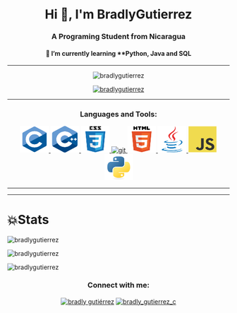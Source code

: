 <h1 align="center">Hi 👋, I'm BradlyGutierrez</h1>
<h3 align="center">A Programing Student from Nicaragua</h3>
<h4 align="center">🌱 I’m currently learning **Python, Java and SQL</h4>

<hr style="border-color:red">
<p dir="auto">


<p align="center"> <img
        src="https://komarev.com/ghpvc/?username=bradlygutierrez&theme=radical&label=Profile%20views&color=0e75b6&style=flat"
        alt="bradlygutierrez" /> </p>

<p align="center"> <a href="https://github.com/ryo-ma/github-profile-trophy"><img
            src="https://github-profile-trophy.vercel.app/?username=bradlygutierrez" alt="bradlygutierrez" /></a> </p>

<hr style="border-color:blue;">

<h3 align="center">Languages and Tools:</h3>
<p align="center"> <a href="https://www.cprogramming.com/" target="_blank" rel="noreferrer"> <img
            src="https://raw.githubusercontent.com/devicons/devicon/master/icons/c/c-original.svg" alt="c" width="65"
            height="60" /> </a> <a href="https://www.w3schools.com/cpp/" target="_blank" rel="noreferrer"> <img
            src="https://raw.githubusercontent.com/devicons/devicon/master/icons/cplusplus/cplusplus-original.svg"
            alt="cplusplus" width="65" height="60" /> </a> <a href="https://www.w3schools.com/css/" target="_blank"
        rel="noreferrer"> <img
            src="https://raw.githubusercontent.com/devicons/devicon/master/icons/css3/css3-original-wordmark.svg"
            alt="css3" width="65" height="60" /> </a> <a href="https://git-scm.com/" target="_blank" rel="noreferrer">
        <img src="https://www.vectorlogo.zone/logos/git-scm/git-scm-icon.svg" alt="git" width="65" height="60" /> </a>
    <a href="https://www.w3.org/html/" target="_blank" rel="noreferrer"> <img
            src="https://raw.githubusercontent.com/devicons/devicon/master/icons/html5/html5-original-wordmark.svg"
            alt="html5" width="65" height="60" /> </a> <a href="https://www.java.com" target="_blank" rel="noreferrer">
        <img src="https://raw.githubusercontent.com/devicons/devicon/master/icons/java/java-original.svg" alt="java"
            width="65" height="60" /> </a> <a href="https://developer.mozilla.org/en-US/docs/Web/JavaScript"
        target="_blank" rel="noreferrer"> <img
            src="https://raw.githubusercontent.com/devicons/devicon/master/icons/javascript/javascript-original.svg"
            alt="javascript" width="65" height="60" /> </a> <a href="https://www.python.org" target="_blank"
        rel="noreferrer"> <img
            src="https://raw.githubusercontent.com/devicons/devicon/master/icons/python/python-original.svg"
            alt="python" width="65" height="60" /> </a> </p>

<hr style="border:15px;">
<hr style="border:2px;">
<h1>💥Stats</h1>


<div id="stats" width="100%" flex-wrap="wrap" ><p><img  src="https://github-readme-stats.vercel.app/api/top-langs?username=bradlygutierrez&show_icons=true&theme=radical&locale=en&layout=compact" width= "400"  alt="bradlygutierrez" /> </p>
 <p><img  src="https://github-readme-streak-stats.herokuapp.com/?user=bradlygutierrez&show_icons=true&theme=radical" width= "400"   alt="bradlygutierrez" /></p>
 <p><img src="https://github-readme-stats.vercel.app/api?username=bradlygutierrez&show_icons=true&theme=radical" width= "400"   alt="bradlygutierrez" /></p>       
</div>







<h3 align="center">Connect with me:</h3>
<p align="center">
    <a href="https://twitter.com/BradlyGutierrez1" target="blank"><img align="center"
            src="https://raw.githubusercontent.com/rahuldkjain/github-profile-readme-generator/master/src/images/icons/Social/twitter.svg"
            alt="bradly gutiérrez" height="30" width="50" /></a>
    <portal id="exampleportal" src="https://twitter.com/BradlyGutierrez1"></portal>
    <a href="https://instagram.com/bradly_gutierrez_c" target="blank"><img align="center"
            src="https://raw.githubusercontent.com/rahuldkjain/github-profile-readme-generator/master/src/images/icons/Social/instagram.svg"
            alt="bradly_gutierrez_c" height="30" width="50" /></a>
</p> 
